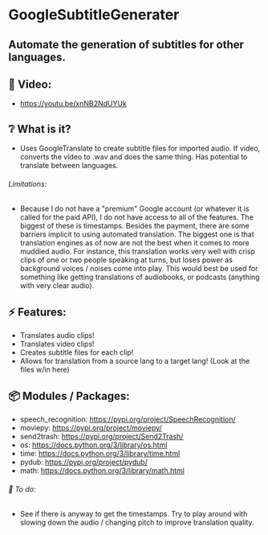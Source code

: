 # GoogleSubtitleGenerater

## Automate the generation of subtitles for other languages.

## :cinema: Video:
* https://youtu.be/xnNB2NdUYUk

## :grey_question: What is it?
* Uses GoogleTranslate to create subtitle files for imported audio. If video, converts the video to .wav and does the same thing. Has potential to translate between languages.
###### Limitations:
* Because I do not have a "premium" Google account (or whatever it is called for the paid API), I do not have access to all of the features. The biggest of these is timestamps. 
Besides the payment, there are some barriers implicit to using automated translation. The biggest one is that translation engines as of now are not the best when it comes to more muddied audio. 
For instance, this translation works very well with crisp clips of one or two people speaking at turns, but loses power as background voices / noises come into play. This would best be used 
for something like getting translations of audiobooks, or podcasts (anything with very clear audio).

## :zap: Features:
* Translates audio clips!
* Translates video clips!
* Creates subtitle files for each clip!
* Allows for translation from a source lang to a target lang! (Look at the files w/in here)

## :package: Modules / Packages:
* speech_recognition: https://pypi.org/project/SpeechRecognition/
* moviepy: https://pypi.org/project/moviepy/
* send2trash: https://pypi.org/project/Send2Trash/
* os: https://docs.python.org/3/library/os.html
* time: https://docs.python.org/3/library/time.html
* pydub: https://pypi.org/project/pydub/
* math: https://docs.python.org/3/library/math.html


###### :hammer: To do:
* See if there is anyway to get the timestamps. Try to play around with slowing down the audio / changing pitch to improve translation quality.

